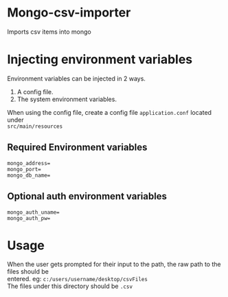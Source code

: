 # Mongo-csv-importer
Imports csv items into mongo

# Injecting environment variables

Environment variables can be injected in 2 ways.
1. A config file.
2. The system environment variables.

When using the config file, create a config file `application.conf` located under  
`src/main/resources`

## Required Environment variables
```
mongo_address=
mongo_port=
mongo_db_name=
```

## Optional auth environment variables
```
mongo_auth_uname=
mongo_auth_pw=
```

# Usage
When the user gets prompted for their input to the path, the raw path to the files should be  
entered.
eg: `c:/users/username/desktop/csvFiles`  
The files under this directory should be `.csv`
